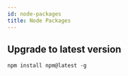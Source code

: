 ```yaml
---
id: node-packages
title: Node Packages
---
```


## Upgrade to latest version

`npm install npm@latest -g`
